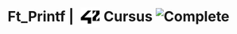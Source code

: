 <!--HEADER-->
<h1 align="center"> Ft_Printf | 
 <picture>
  <source media="(prefers-color-scheme: dark)" srcset="readme_resources/42_Logo_White.svg">
  <img alt="42 Logo" width=40 align="center" src="readme_resources/42_Logo.svg">
 </picture>
 Cursus 
  <img alt="Complete" src="https://raw.githubusercontent.com/Mqxx/GitHub-Markdown/main/blockquotes/badge/dark-theme/complete.svg">
</h1>
<!--FINISH HEADER-->
